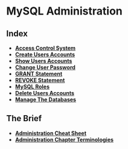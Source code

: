 # MySQL Administration

## Index
* **[Access Control System](./access-control-system.md)** <br>
* **[Create Users Accounts](./create-user-accounts.md)** <br>
* **[Show Users Accounts](./show-user-accounts.md)** <br>
* **[Change User Password](./change-user-password.md)** <br>
* **[GRANT Statement](./grant-statement.md)** <br>
* **[REVOKE Statement](./revoke-statement.md)** <br>
* **[MySQL Roles](./mysql-roles.md)** <br>
* **[Delete Users Accounts](./delete-users.md)** <br>
* **[Manage The Databases](./manage-databases.md)** <br>

## The Brief
* **[Administration Cheat Sheet](./administration-cheat-sheet.md)** <br>
* **[Administration Chapter Terminologies](./administration-terminology.md)** <br>
